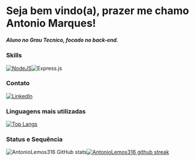 # Seja bem vindo(a), prazer me chamo Antonio Marques! 
##### Aluno no Grau Tecnico, focado no back-end.

### Skills
[<img alt="NodeJS" src="https://img.shields.io/badge/node.js-%2343853D.svg?style=for-the-badge&logo=node-dot-js&logoColor=white"/>](https://img.shields.io/badge/Node.js-43853D?style=for-the-badge&logo=node.js&logoColor=white)![Express.js](https://img.shields.io/badge/express.js-%23404d59.svg?style=for-the-badge&logo=express&logoColor=%2361DAFB)

### Contato
[![LinkedIn](https://img.shields.io/badge/linkedin-%230077B5.svg?style=for-the-badge&logo=linkedin&logoColor=white)](https://www.linkedin.com/in/antonio-marques-3572b7235/)

### Linguagens mais utilizadas
[![Top Langs](https://github-readme-stats.vercel.app/api/top-langs/?username=antoniolemos316&layout=pie)](https://github.com/antoniolemos316/github-readme-stats)  

### Status e Sequência 
![AntonioLemos316 GitHub stats](https://github-readme-stats.vercel.app/api?username=antoniolemos316&show_icons=true&theme=transparent)[![AntonioLemos316 github streak](https://github-readme-streak-stats.herokuapp.com/?user=antoniolemos316&theme=blue-green)](https://github.com/antoniolemos316/github-readme-streak-stats)

<!---
AntonioLemos316/AntonioLemos316 is a ✨ special ✨ repository because its `README.md` (this file) appears on your GitHub profile.
You can click the Preview link to take a look at your changes.
--->
